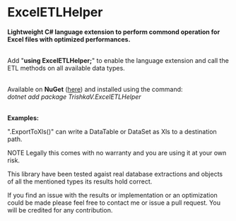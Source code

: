 # **ExcelETLHelper**
**Lightweight C# language extension to perform commond operation for Excel files with optimized performances.**<br><br>

Add "**using ExcelETLHelper;**" to enable the language extension and call the ETL methods on all available data types.
<br><br>

Available on **NuGet** ([here](https://www.nuget.org/packages/TrishkaV.ExcelETLHelper/)) and installed using the command:<br>
*dotnet add package TrishkaV.ExcelETLHelper*<br><br>

**Examples:**

".ExportToXls()" can write a DataTable or DataSet as Xls to a destination path.<br>



NOTE
Legally this comes with no warranty and you are using it at your own risk.

This library have been tested agaist real database extractions and objects of all the mentioned types its results hold correct.

If you find an issue with the results or implementation or an optimization could be made please feel free to contact me or issue a pull request.
You will be credited for any contribution.
